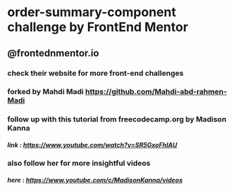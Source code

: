 # order-summary-component challenge by FrontEnd Mentor  
## @frontednmentor.io
### check their website for more front-end challenges 
### forked by Mahdi Madi https://github.com/Mahdi-abd-rahmen-Madi
### follow up with this tutorial from freecodecamp.org by Madison Kanna 
##### link : https://www.youtube.com/watch?v=SR5GxoFhIAU
### also follow her for more insightful videos 
##### here : https://www.youtube.com/c/MadisonKanna/videos

